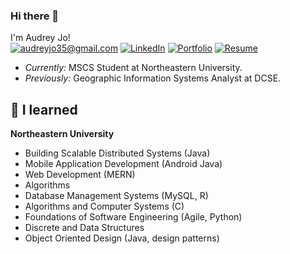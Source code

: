 ### Hi there 👋

<!--
**audrey35/audrey35** is a ✨ _special_ ✨ repository because its `README.md` (this file) appears on your GitHub profile.

Here are some ideas to get you started:

- 🔭 I’m currently working on ...
- 🌱 I’m currently learning ...
- 👯 I’m looking to collaborate on ...
- 🤔 I’m looking for help with ...
- 💬 Ask me about ...
- 📫 How to reach me: ...
- 😄 Pronouns: ...
- ⚡ Fun fact: ...
-->

I'm Audrey Jo!  
<a href="mailto:audreyjo35@gmail.com">![audreyjo35@gmail.com](https://img.shields.io/badge/Gmail-D14836?style=flat&logo=gmail&logoColor=white)</a> <a href="https://www.linkedin.com/in/audreyjo35">![LinkedIn](https://img.shields.io/badge/LinkedIn-0077B5?style=flat&logo=linkedin&logoColor=white)</a>
<a href="https://audrey35.github.io">![Portfolio](https://img.shields.io/badge/-PORTFOLIO-brightgreen)</a>
<a href="https://audrey35.github.io/JO_Resume.pdf">![Resume](https://img.shields.io/badge/-RESUME-blueviolet)</a>
- <i>Currently:</i> MSCS Student at Northeastern University. 
- <i>Previously:</i> Geographic Information Systems Analyst at DCSE.  



<h2>🌱 I learned</h2>

__Northeastern University__
- Building Scalable Distributed Systems (Java)
- Mobile Application Development (Android Java)
- Web Development (MERN)
- Algorithms
- Database Management Systems (MySQL, R)
- Algorithms and Computer Systems (C)
- Foundations of Software Engineering (Agile, Python)
- Discrete and Data Structures
- Object Oriented Design (Java, design patterns)

